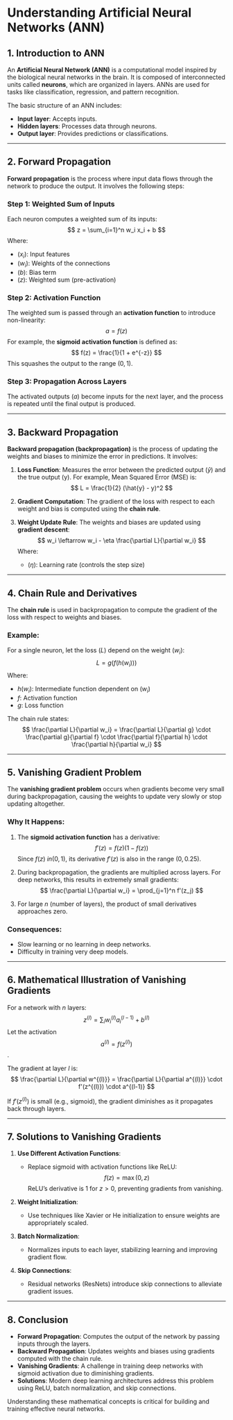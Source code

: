 # Understanding Artificial Neural Networks (ANN)

## **1. Introduction to ANN**
An **Artificial Neural Network (ANN)** is a computational model inspired by the biological neural networks in the brain. It is composed of interconnected units called **neurons**, which are organized in layers. ANNs are used for tasks like classification, regression, and pattern recognition.

The basic structure of an ANN includes:
- **Input layer**: Accepts inputs.
- **Hidden layers**: Processes data through neurons.
- **Output layer**: Provides predictions or classifications.

---

## **2. Forward Propagation**

**Forward propagation** is the process where input data flows through the network to produce the output. It involves the following steps:

### Step 1: Weighted Sum of Inputs
Each neuron computes a weighted sum of its inputs:
$$
z = \sum_{i=1}^n w_i x_i + b
$$
Where:
- $(x_i$): Input features
- $(w_i$): Weights of the connections
- $(b$): Bias term
- $(z$): Weighted sum (pre-activation)

### Step 2: Activation Function
The weighted sum is passed through an **activation function** to introduce non-linearity:
$$
a = f(z)
$$
For example, the **sigmoid activation function** is defined as:
$$
f(z) = \frac{1}{1 + e^{-z}}
$$
This squashes the output to the range $(0, 1)$.

### Step 3: Propagation Across Layers
The activated outputs $(a)$ become inputs for the next layer, and the process is repeated until the final output is produced.

---

## **3. Backward Propagation**

**Backward propagation (backpropagation)** is the process of updating the weights and biases to minimize the error in predictions. It involves:

1. **Loss Function**: Measures the error between the predicted output ($\hat{y}$) and the true output (y). For example, Mean Squared Error (MSE) is:
   $$
   L = \frac{1}{2} (\hat{y} - y)^2
   $$

2. **Gradient Computation**: The gradient of the loss with respect to each weight and bias is computed using the **chain rule**.

3. **Weight Update Rule**:
   The weights and biases are updated using **gradient descent**:
   $$
   w_i \leftarrow w_i - \eta \frac{\partial L}{\partial w_i}
   $$
   Where:
   - $(\eta$): Learning rate (controls the step size)

---

## **4. Chain Rule and Derivatives**

The **chain rule** is used in backpropagation to compute the gradient of the loss with respect to weights and biases.

### Example:
For a single neuron, let the loss $(L$) depend on the weight $(w_i$):
$$
L = g(f(h(w_i)))
$$
Where:
- $h(w_i)$: Intermediate function dependent on $(w_i$)
- $f$: Activation function
- $g$: Loss function

The chain rule states:
$$
\frac{\partial L}{\partial w_i} = \frac{\partial L}{\partial g} \cdot \frac{\partial g}{\partial f} \cdot \frac{\partial f}{\partial h} \cdot \frac{\partial h}{\partial w_i}
$$

---

## **5. Vanishing Gradient Problem**

The **vanishing gradient problem** occurs when gradients become very small during backpropagation, causing the weights to update very slowly or stop updating altogether.

### Why It Happens:
1. The **sigmoid activation function** has a derivative:
   $$
   f'(z) = f(z)(1 - f(z))
   $$
   Since $f(z)$ $in (0, 1)$, its derivative $f'(z)$ is also in the range $(0, 0.25)$.

2. During backpropagation, the gradients are multiplied across layers. For deep networks, this results in extremely small gradients:
   $$
   \frac{\partial L}{\partial w_i} = \prod_{j=1}^n f'(z_j)
   $$

3. For large $n$ (number of layers), the product of small derivatives approaches zero.

### Consequences:
- Slow learning or no learning in deep networks.
- Difficulty in training very deep models.

---

## **6. Mathematical Illustration of Vanishing Gradients**
For a network with $n$ layers:
$$
z^{(l)} = \sum_{i} w^{(l)}_i a^{(l-1)}_i + b^{(l)}
$$
Let the activation $$a^{(l)} = f(z^{(l)})$$.

The gradient at layer $l$ is:
$$
\frac{\partial L}{\partial w^{(l)}} = \frac{\partial L}{\partial a^{(l)}} \cdot f'(z^{(l)}) \cdot a^{(l-1)}
$$

If $f'(z^{(l)})$ is small (e.g., sigmoid), the gradient diminishes as it propagates back through layers.

---

## **7. Solutions to Vanishing Gradients**
1. **Use Different Activation Functions**:
   - Replace sigmoid with activation functions like ReLU:
     $$
     f(z) = \max(0, z)
     $$
     ReLU’s derivative is 1 for $z > 0$, preventing gradients from vanishing.

2. **Weight Initialization**:
   - Use techniques like Xavier or He initialization to ensure weights are appropriately scaled.

3. **Batch Normalization**:
   - Normalizes inputs to each layer, stabilizing learning and improving gradient flow.

4. **Skip Connections**:
   - Residual networks (ResNets) introduce skip connections to alleviate gradient issues.

---

## **8. Conclusion**

- **Forward Propagation**: Computes the output of the network by passing inputs through the layers.
- **Backward Propagation**: Updates weights and biases using gradients computed with the chain rule.
- **Vanishing Gradients**: A challenge in training deep networks with sigmoid activation due to diminishing gradients.
- **Solutions**: Modern deep learning architectures address this problem using ReLU, batch normalization, and skip connections.

Understanding these mathematical concepts is critical for building and training effective neural networks.
